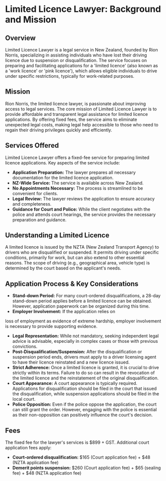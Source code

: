 # Limited Licence Lawyer: Background and Mission

## Overview

Limited Licence Lawyer is a legal service in New Zealand, founded by Rion Norris, specializing in assisting individuals who have lost their driving licence due to suspension or disqualification. The service focuses on preparing and facilitating applications for a 'limited licence' (also known as a 'work licence' or 'pink licence'), which allows eligible individuals to drive under specific restrictions, typically for work-related purposes.

## Mission

Rion Norris, the limited licence lawyer, is passionate about improving access to legal services. The core mission of Limited Licence Lawyer is to provide affordable and transparent legal assistance for limited licence applications. By offering fixed fees, the service aims to eliminate unexpected legal costs, making legal help accessible to those who need to regain their driving privileges quickly and efficiently.

## Services Offered

Limited Licence Lawyer offers a fixed-fee service for preparing limited licence applications. Key aspects of the service include:

*   **Application Preparation:** The lawyer prepares all necessary documentation for the limited licence application.
*   **NZ-Wide Service:** The service is available across New Zealand.
*   **No Appointments Necessary:** The process is streamlined to be convenient for clients.
*   **Legal Review:** The lawyer reviews the application to ensure accuracy and completeness.
*   **Guidance for Court and Police:** While the client negotiates with the police and attends court hearings, the service provides the necessary preparation and guidance.

## Understanding a Limited Licence

A limited licence is issued by the NZTA (New Zealand Transport Agency) to drivers who are disqualified or suspended. It permits driving under specific conditions, primarily for work, but can also extend to other essential reasons. The scope of driving (e.g., geographical area, vehicle type) is determined by the court based on the applicant's needs.

## Application Process & Key Considerations

*   **Stand-down Period:** For many court-ordered disqualifications, a 28-day stand-down period applies before a limited licence can be obtained. However, application paperwork can be organized during this time.
*   **Employer Involvement:** If the application relies on 


loss of employment as evidence of extreme hardship, employer involvement is necessary to provide supporting evidence.
*   **Legal Representation:** While not mandatory, seeking independent legal advice is advisable, especially in complex cases or those with previous convictions.
*   **Post-Disqualification/Suspension:** After the disqualification or suspension period ends, drivers must apply to a driver licensing agent to have their licence reinstated and a new licence issued.
*   **Strict Adherence:** Once a limited licence is granted, it is crucial to drive strictly within its terms. Failure to do so can result in the revocation of the limited licence and the reinstatement of the original disqualification.
*   **Court Appearance:** A court appearance is typically required. Applications for disqualification should be filed in the court that issued the disqualification, while suspension applications should be filed in the local court.
*   **Police Opposition:** Even if the police oppose the application, the court can still grant the order. However, engaging with the police is essential as their non-opposition can positively influence the court's decision.

## Fees

The fixed fee for the lawyer's services is $899 + GST. Additional court application fees apply:

*   **Court-ordered disqualification:** $165 (Court application fee) + $48 (NZTA application fee)
*   **Demerit points suspension:** $260 (Court application fee) + $65 (sealing fee) + $48 (NZTA application fee)



